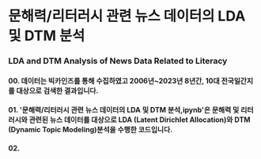 # 문해력/리터러시 관련 뉴스 데이터의 LDA 및 DTM 분석
### LDA and DTM Analysis of News Data Related to Literacy
#### 00. 데이터는 빅카인즈를 통해 수집하였고 2006년~2023년 8년간, 10대 전국일간지를 대상으로 검색한 결과입니다.
#### 01. '문해력/리터러시 관련 뉴스 데이터의 LDA 및 DTM 분석,ipynb'은 문해력 및 리터러시와 관련된 뉴스 데이터를 대상으로 LDA (Latent Dirichlet Allocation)와 DTM (Dynamic Topic Modeling)분석을 수행한 코드입니다. 
#### 02. 
